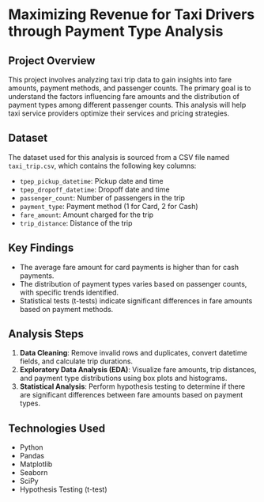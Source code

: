 # Maximizing Revenue for Taxi Drivers through Payment Type Analysis

## Project Overview

This project involves analyzing taxi trip data to gain insights into fare amounts, payment methods, and passenger counts. The primary goal is to understand the factors influencing fare amounts and the distribution of payment types among different passenger counts. This analysis will help taxi service providers optimize their services and pricing strategies.

## Dataset

The dataset used for this analysis is sourced from a CSV file named `taxi_trip.csv`, which contains the following key columns:

- `tpep_pickup_datetime`: Pickup date and time
- `tpep_dropoff_datetime`: Dropoff date and time
- `passenger_count`: Number of passengers in the trip
- `payment_type`: Payment method (1 for Card, 2 for Cash)
- `fare_amount`: Amount charged for the trip
- `trip_distance`: Distance of the trip

## Key Findings

- The average fare amount for card payments is higher than for cash payments.
- The distribution of payment types varies based on passenger counts, with specific trends identified.
- Statistical tests (t-tests) indicate significant differences in fare amounts based on payment methods.

## Analysis Steps

1. **Data Cleaning**: Remove invalid rows and duplicates, convert datetime fields, and calculate trip durations.
2. **Exploratory Data Analysis (EDA)**: Visualize fare amounts, trip distances, and payment type distributions using box plots and histograms.
3. **Statistical Analysis**: Perform hypothesis testing to determine if there are significant differences between fare amounts based on payment types.

## Technologies Used

- Python
- Pandas
- Matplotlib
- Seaborn
- SciPy
- Hypothesis Testing (t-test)
